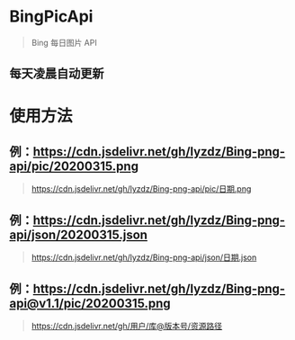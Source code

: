 # BingPicApi
> Bing 每日图片 API
## 每天凌晨自动更新

# 使用方法

## 例：https://cdn.jsdelivr.net/gh/lyzdz/Bing-png-api/pic/20200315.png
> https://cdn.jsdelivr.net/gh/lyzdz/Bing-png-api/pic/日期.png

## 例：https://cdn.jsdelivr.net/gh/lyzdz/Bing-png-api/json/20200315.json
> https://cdn.jsdelivr.net/gh/lyzdz/Bing-png-api/json/日期.json

## 例：https://cdn.jsdelivr.net/gh/lyzdz/Bing-png-api@v1.1/pic/20200315.png
> https://cdn.jsdelivr.net/gh/用户/库@版本号/资源路径
